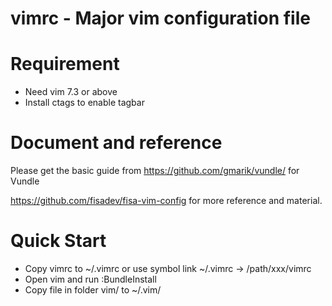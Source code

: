vimrc - Major vim configuration file
====================================

# Requirement
* Need vim 7.3 or above
* Install ctags to enable tagbar

# Document and reference
Please get the basic guide from
https://github.com/gmarik/vundle/ for Vundle

https://github.com/fisadev/fisa-vim-config for more reference and material.

# Quick Start
* Copy vimrc to ~/.vimrc or use symbol link ~/.vimrc  -> /path/xxx/vimrc
* Open vim and run :BundleInstall
* Copy file in folder vim/ to ~/.vim/


